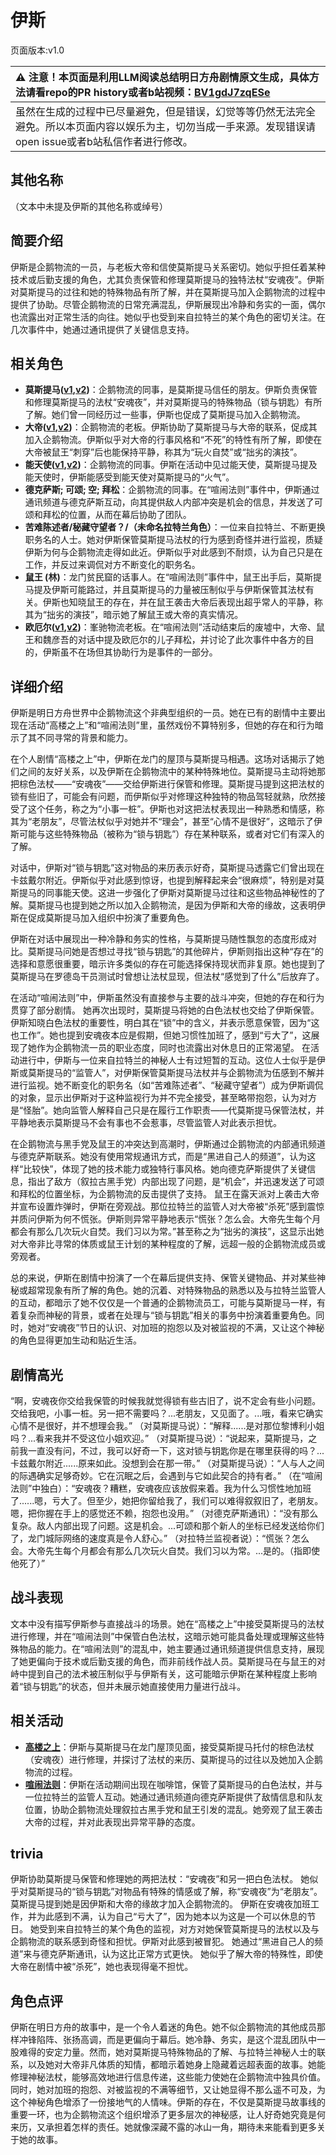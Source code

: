 # 伊斯
页面版本:v1.0
 

| :warning: 注意！本页面是利用LLM阅读总结明日方舟剧情原文生成，具体方法请看repo的PR history或者b站视频：[BV1gdJ7zqESe](https://www.bilibili.com/video/BV1gdJ7zqESe/)         |
|:----------------------------|
| 虽然在生成的过程中已尽量避免，但是错误，幻觉等等仍然无法完全避免。所以本页面内容以娱乐为主，切勿当成一手来源。发现错误请open issue或者b站私信作者进行修改。|



## 其他名称
（文本中未提及伊斯的其他名称或绰号）
## 简要介绍
伊斯是企鹅物流的一员，与老板大帝和信使莫斯提马关系密切。她似乎担任着某种技术或后勤支援的角色，尤其负责保管和修理莫斯提马的独特法杖“安魂夜”。伊斯对莫斯提马的过往和她的特殊物品有所了解，并在莫斯提马加入企鹅物流的过程中提供了协助。尽管企鹅物流的日常充满混乱，伊斯展现出冷静和务实的一面，偶尔也流露出对正常生活的向往。她似乎也受到来自拉特兰的某个角色的密切关注。在几次事件中，她通过通讯提供了关键信息支持。
## 相关角色
-   **莫斯提马([v1](char_213_mostma.md),[v2](../char_v3/char_213_mostma.md))**：企鹅物流的同事，是莫斯提马信任的朋友。伊斯负责保管和修理莫斯提马的法杖“安魂夜”，并对莫斯提马的特殊物品（锁与钥匙）有所了解。她们曾一同经历过一些事，伊斯也促成了莫斯提马加入企鹅物流。
-   **大帝([v1](extended_char_da_di.md),[v2](../char_v3/extended_char_da_di.md))**：企鹅物流的老板。伊斯协助了莫斯提马与大帝的联系，促成其加入企鹅物流。伊斯似乎对大帝的行事风格和“不死”的特性有所了解，即使在大帝被鼠王“刺穿”后也能保持平静，称其为“玩火自焚”或“拙劣的演技”。
-   **能天使([v1](char_103_angel.md),[v2](../char_v3/char_103_angel.md))**：企鹅物流的同事。伊斯在活动中见过能天使，莫斯提马提及能天使时，伊斯能感受到能天使对莫斯提马的“火气”。
-   **德克萨斯; 可颂; 空; 拜松**：企鹅物流的同事。在“喧闹法则”事件中，伊斯通过通讯频道与德克萨斯互动，向其提供敌人内部冲突是机会的信息，并发送了可颂和拜松的位置，从而在幕后协助了团队。
-   **苦难陈述者/秘藏守望者？/（未命名拉特兰角色）**：一位来自拉特兰、不断更换职务名的人士。她对伊斯保管莫斯提马法杖的行为感到奇怪并进行监视，质疑伊斯为何与企鹅物流走得如此近。伊斯似乎对此感到不耐烦，认为自己只是在工作，并反过来调侃对方不断变化的职务名。
-   **鼠王 (林)**：龙门贫民窟的话事人。在“喧闹法则”事件中，鼠王出手后，莫斯提马提及伊斯可能路过，并且莫斯提马的力量被压制似乎与伊斯保管其法杖有关。伊斯也知晓鼠王的存在，并在鼠王袭击大帝后表现出超乎常人的平静，称其为“拙劣的演技”，暗示她了解鼠王或大帝的真实情况。
-   **欧厄尔([v1](extended_char_ou_e_er.md),[v2](../char_v3/extended_char_ou_e_er.md))**：峯驰物流老板。在“喧闹法则”活动结束后的废墟中，大帝、鼠王和魏彦吾的对话中提及欧厄尔的儿子拜松，并讨论了此次事件中各方的目的，伊斯虽不在场但其协助行为是事件的一部分。
## 详细介绍
伊斯是明日方舟世界中企鹅物流这个非典型组织的一员。她在已有的剧情中主要出现在活动“高楼之上”和“喧闹法则”里，虽然戏份不算特别多，但她的存在和行为暗示了其不同寻常的背景和能力。

在个人剧情“高楼之上”中，伊斯在龙门的屋顶与莫斯提马相遇。这场对话揭示了她们之间的友好关系，以及伊斯在企鹅物流中的某种特殊地位。莫斯提马主动将她那把棕色法杖——“安魂夜”——交给伊斯进行保管和修理。莫斯提马提到这把法杖的锁有些旧了，可能会有问题，而伊斯似乎对修理这种独特的物品驾轻就熟，欣然接受了这个任务，称之为“小事一桩”。伊斯也对这把法杖表现出一种熟悉和情感，称其为“老朋友”，尽管法杖似乎对她并不“理会”，甚至“心情不是很好”，这暗示了伊斯可能与这些特殊物品（被称为“锁与钥匙”）存在某种联系，或者对它们有深入的了解。

对话中，伊斯对“锁与钥匙”这对物品的来历表示好奇，莫斯提马透露它们曾出现在卡兹戴尔附近。伊斯似乎对此感到惊讶，也提到解释起来会“很麻烦”，特别是对莫斯提马的同事能天使。这进一步强化了伊斯对莫斯提马过往和这些物品神秘性的了解。莫斯提马也提到她之所以加入企鹅物流，是因为伊斯和大帝的缘故，这表明伊斯在促成莫斯提马加入组织中扮演了重要角色。

伊斯在对话中展现出一种冷静和务实的性格，与莫斯提马随性飘忽的态度形成对比。莫斯提马问她是否想过寻找“锁与钥匙”的其他碎片，伊斯则指出这种“存在”的选择和意愿很重要，暗示许多类似的存在可能选择保持现状而非复原。她也提到了莫斯提马在罗德岛干员测试时曾想让法杖显现，但法杖“感觉到了什么”后放弃了。

在活动“喧闹法则”中，伊斯虽然没有直接参与主要的战斗冲突，但她的存在和行为贯穿了部分剧情。
她再次出现时，莫斯提马将她的白色法杖也交给了伊斯保管。伊斯知晓白色法杖的重要性，明白其在“锁”中的含义，并表示愿意保管，因为“这也工作”。她也提到安魂夜本应是假期，但她习惯性加班了，感到“亏大了”，这展现了她作为企鹅物流一员的职业态度，同时也流露出对休息日的正常渴望。
在活动进行中，伊斯与一位来自拉特兰的神秘人士有过短暂的互动。这位人士似乎是伊斯或莫斯提马的“监管人”，对伊斯保管莫斯提马法杖并与企鹅物流为伍感到不解并进行监视。她不断变化的职务名（如“苦难陈述者”、“秘藏守望者”）成为伊斯调侃的对象，显示出伊斯对于这种监视行为并不完全接受，甚至略带抱怨，认为对方是“怪胎”。她向监管人解释自己只是在履行工作职责——代莫斯提马保管法杖，并平静地表示莫斯提马不会有事也不会惹事，尽管监管人对此表示担忧。

在企鹅物流与黑手党及鼠王的冲突达到高潮时，伊斯通过企鹅物流的内部通讯频道与德克萨斯联系。她没有使用常规通讯方式，而是“黑进自己人的频道”，认为这样“比较快”，体现了她的技术能力或独特行事风格。她向德克萨斯提供了关键信息，指出了敌方（叙拉古黑手党）内部出现了问题，是“机会”，并迅速发送了可颂和拜松的位置坐标，为企鹅物流的反击提供了支持。
鼠王在露天派对上袭击大帝并宣布设置炸弹时，伊斯在旁观战。那位拉特兰的监管人对大帝被“杀死”感到震惊并质问伊斯为何不慌张。伊斯则异常平静地表示“慌张？怎么会。大帝先生每个月都会有那么几次玩火自焚。我们习以为常。”甚至称之为“拙劣的演技”，这显示出她对大帝非比寻常的体质或鼠王计划的某种程度的了解，远超一般的企鹅物流成员或旁观者。

总的来说，伊斯在剧情中扮演了一个在幕后提供支持、保管关键物品、并对某些神秘或超常现象有所了解的角色。她的沉着、对特殊物品的熟悉以及与拉特兰监管人的互动，都暗示了她不仅仅是一个普通的企鹅物流员工，可能与莫斯提马一样，有着复杂而神秘的背景，或者在处理与“锁与钥匙”相关的事务中扮演着重要角色。同时，她对“安魂夜”节日的认识、对加班的抱怨以及对被监视的不满，又让这个神秘的角色显得更加生动和贴近生活。
## 剧情高光
“啊，安魂夜你交给我保管的时候我就觉得锁有些古旧了，说不定会有些小问题。交给我吧，小事一桩。另一把不需要吗？...老朋友，又见面了。...哦，看来它确实心情不是很好，并不想理会我。”
（对莫斯提马说）：“解释......是对那位黎博利小姐吗？...看来我并不受这位小姐欢迎。”
（对莫斯提马说）：“说起来，莫斯提马，之前我一直没有问，不过，我可以好奇一下，这对锁与钥匙你是在哪里获得的吗？...卡兹戴尔附近......原来如此。没想到会在那一带。”
（对莫斯提马说）：“人与人之间的际遇确实足够奇妙。它在沉眠之后，会遇到与它如此契合的持有者。”
（在“喧闹法则”中独白）：“安魂夜？糟糕，安魂夜应该放假来着。我为什么习惯性地加班了......嗯，亏大了。但至少，她把你留给我了，我们可以难得叙叙旧了，老朋友。嗯，把你握在手上的感觉还不赖，抱怨也没用。”
（对德克萨斯通讯）：“没有那么复杂。敌人内部出现了问题。这是机会。...可颂和那个新人的坐标已经发送给你们了，龙门城际网络的速度真是令人舒心。”
（对拉特兰监视者说）：“慌张？怎么会。大帝先生每个月都会有那么几次玩火自焚。我们习以为常。...是的。（指即使他死了）”
## 战斗表现
文本中没有描写伊斯参与直接战斗的场景。她在“高楼之上”中接受莫斯提马的法杖进行修理，并在“喧闹法则”中保管白色法杖，这暗示她可能具备处理或理解这些特殊物品的能力。在“喧闹法则”的混乱中，她主要通过通讯频道提供信息支持，展现了她更偏向于技术或后勤支援的角色，而非前线作战人员。莫斯提马在与鼠王的对峙中提到自己的法术被压制似乎与伊斯有关，这可能暗示伊斯在某种程度上影响着“锁与钥匙”的状态，但并未展示她直接使用力量进行战斗。
## 相关活动
-   **[高楼之上](../stories/story_mostma_set_1.md)**：伊斯与莫斯提马在龙门屋顶见面，接受莫斯提马托付的棕色法杖（安魂夜）进行修理，并探讨了法杖的来历、莫斯提马的过往以及她加入企鹅物流的过程。
-   **[喧闹法则](../stories/act5d0.md)**：伊斯在活动期间出现在咖啡馆，保管了莫斯提马的白色法杖，并与一位拉特兰的监管人互动。她通过通讯频道向德克萨斯提供了敌情信息和队友位置，协助企鹅物流处理叙拉古黑手党和鼠王引发的混乱。她旁观了鼠王袭击大帝的过程，并对此表现出异常平静的态度。
## trivia
伊斯协助莫斯提马保管和修理她的两把法杖：“安魂夜”和另一把白色法杖。
她似乎对莫斯提马的“锁与钥匙”对物品有特殊的情感或了解，称“安魂夜”为“老朋友”。
莫斯提马提到她是因伊斯和大帝的缘故才加入企鹅物流的。
伊斯在安魂夜加班工作，并为此感到不满，认为自己“亏大了”，因为她本以为这是一个可以休息的节日。
她受到来自拉特兰的某个角色的监视，对方对她保管莫斯提马的法杖以及与企鹅物流的联系感到奇怪和担忧。伊斯对此感到被冒犯。
她通过“黑进自己人的频道”来与德克萨斯通讯，认为这比正常方式更快。
她似乎了解大帝的特殊性，即使大帝在剧情中被“杀死”，她也表现得毫不担忧。
## 角色点评
伊斯在明日方舟的故事中，是一个令人着迷的角色。她不似企鹅物流的其他成员那样冲锋陷阵、张扬高调，而是更偏向于幕后。她冷静、务实，是这个混乱团队中一股难得的安定力量。然而，她对莫斯提马特殊物品的了解、与拉特兰神秘人士的联系，以及她对大帝非凡体质的知情，都暗示着她身上隐藏着远超表面的故事。她能修理神秘法杖，能够高效地进行信息传递，这些能力使她在企鹅物流中独具价值。同时，她对加班的抱怨、对被监视的不满等细节，又让她显得不那么遥不可及，为这个神秘角色增添了一份接地气的人情味。伊斯的存在，不仅是莫斯提马故事线的重要一环，也为企鹅物流这个组织增添了更多层次的神秘感，让人好奇她究竟是何来历，又承担着怎样的责任。她就像深藏不露的冰山一角，期待未来能看到更多关于她的故事。